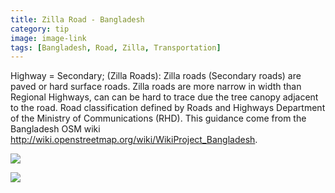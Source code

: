 ```yaml
---
title: Zilla Road - Bangladesh
category: tip
image: image-link
tags: [Bangladesh, Road, Zilla, Transportation]
---
```


 Highway = Secondary; (Zilla Roads): Zilla roads (Secondary roads) are paved or hard surface roads.  Zilla roads are more narrow in width than Regional Highways, can can be hard to trace due the tree canopy adjacent to the road.  Road classification defined by Roads and Highways Department of the Ministry of Communications (RHD).  This guidance come from the Bangladesh OSM wiki http://wiki.openstreetmap.org/wiki/WikiProject_Bangladesh. 
 
 ![](https://cloud.githubusercontent.com/assets/4990708/6477820/f18cd392-c1f5-11e4-9cb6-c2130097457d.PNG)

 
 ![](https://cloud.githubusercontent.com/assets/4990708/6477821/f6e5187c-c1f5-11e4-9519-ec1db2902068.PNG)
 
